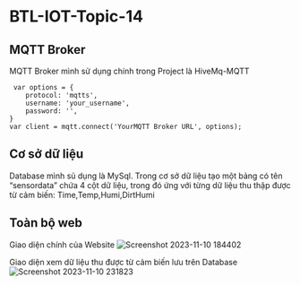 # BTL-IOT-Topic-14
## MQTT Broker
MQTT Broker mình sử dụng chính trong Project là HiveMq-MQTT
```
 var options = {
    protocol: 'mqtts',
    username: 'your_username',
    password: '',
}
var client = mqtt.connect('YourMQTT Broker URL', options);
```

## Cơ sở dữ liệu
Database mình sủ dụng là MySql. Trong cơ sở dữ liệu tạo một bảng có tên “sensordata” chứa 4 cột dữ liệu, trong đó ứng với từng dữ liệu thu thập được từ cảm biến: Time,Temp,Humi,DirtHumi

## Toàn bộ web
Giao diện chính của Website
![Screenshot 2023-11-10 184402](https://github.com/HiepTonight/BTL-IOT-Topic-14/assets/138226695/3b30aa49-2fb1-41fc-aa9a-07bcf7120afb)

Giao diện xem dữ liệu thu được từ cảm biến lưu trên Database
![Screenshot 2023-11-10 231823](https://github.com/HiepTonight/BTL-IOT-Topic-14/assets/138226695/f5fba429-f798-4485-935a-d990b162d6d8)
